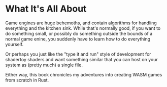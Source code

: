 # What It's All About

Game engines are huge behemoths, and contain algorithms for handling everything
and the kitchen sink. While that's normally good, if you want to do something
small, or possibly do something outside the bounds of a normal game enine,
you suddenly have to learn how to do everything yourself.

Or perhaps you just like the "type it and run" style of development for
shadertoy shaders and want something similar that you can host on your system
as (pretty much) a single file.

Either way, this book chronicles my adventures into creating WASM games from
scratch in Rust.

